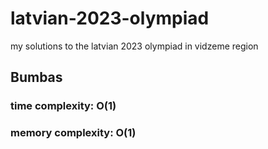 # latvian-2023-olympiad
my solutions to the latvian 2023 olympiad in vidzeme region

## Bumbas
### time complexity: O(1)
### memory complexity: O(1)
